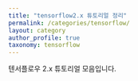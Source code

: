 ```yaml
---
title: "tensorflow2.x 튜토리얼 정리"
permalink: /categories/tensorflow/
layout: category
author_profile: true
taxonomy: tensorflow
---
```


텐서플로우 2.x 튜토리얼 모음입니다.